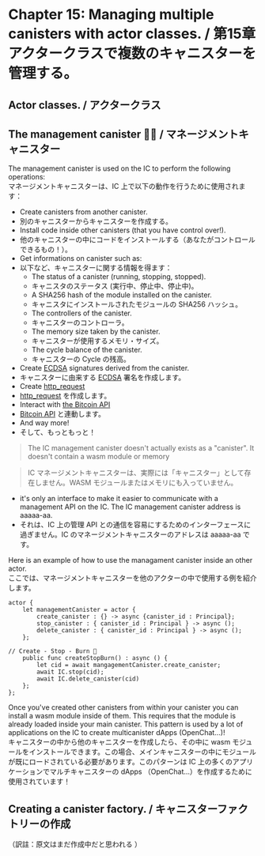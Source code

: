 # Chapter 15: Managing multiple canisters with actor classes. / 第15章 アクタークラスで複数のキャニスターを管理する。
## Actor classes. / アクタークラス
## The management canister 👨‍💼 / マネージメントキャニスター
The management canister is used on the IC to perform the following operations:  
マネージメントキャニスターは、IC 上で以下の動作を行うために使用されます：
- Create canisters from another canister.
- 別のキャニスターからキャニスターを作成する。
- Install code inside other canisters (that you have control over!).
- 他のキャニスターの中にコードをインストールする（あなたがコントロールできるもの！）。
- Get informations on canister such as:
- 以下など、キャニスターに関する情報を得ます：
    - The status of a canister (running, stopping, stopped).
    - キャニスタのステータス (実行中、停止中、停止中)。
    - A SHA256 hash of the module installed on the canister.
    - キャニスタにインストールされたモジュールの SHA256 ハッシュ。
    - The controllers of the canister.
    - キャニスターのコントローラ。
    - The memory size taken by the canister.
    - キャニスターが使用するメモリ・サイズ。
    - The cycle balance of the canister.
    - キャニスターの Cycle の残高。
- Create [ECDSA](https://internetcomputer.org/docs/current/references/ic-interface-spec#ic-sign_with_ecdsa) signatures derived from the canister.
- キャニスターに由来する [ECDSA](https://internetcomputer.org/docs/current/references/ic-interface-spec#ic-sign_with_ecdsa) 署名を作成します。
- Create [http_request](https://internetcomputer.org/docs/current/references/ic-interface-spec#ic-sign_with_ecdsa)
- [http_request](https://internetcomputer.org/docs/current/references/ic-interface-spec#ic-sign_with_ecdsa) を作成します。 
- Interact with [the Bitcoin API](https://internetcomputer.org/docs/current/references/ic-interface-spec#ic-bitcoin-api)
- [Bitcoin API](https://internetcomputer.org/docs/current/references/ic-interface-spec#ic-bitcoin-api) と連動します。
- And way more! 
- そして、もっともっと！

> The IC management canister doesn't actually exists as a "canister". It doesn't contain a wasm module or memory 

> IC マネージメントキャニスターは、実際には「キャニスター」として存在しません。WASM モジュールまたはメモリにも入っていません。

- it's only an interface to make it easier to communicate with a management API on the IC. The IC management canister address is aaaaa-aa.  
- それは、IC 上の管理 API との通信を容易にするためのインターフェースに過ぎません。IC のマネージメントキャニスターのアドレスは aaaaa-aa です。 


Here is an example of how to use the managament canister inside an other actor.  
ここでは、マネージメントキャニスターを他のアクターの中で使用する例を紹介します。
```motoko
actor {
    let managementCanister = actor {
        create_canister : {} -> async {canister_id : Principal};
        stop_canister : { canister_id : Principal } -> async ();
        delete_canister : { canister_id : Principal } -> async ();
    };

// Create - Stop - Burn 🥲
    public func createStopBurn() : async () {
        let cid = await mangagementCanister.create_canister;
        await IC.stop(cid);
        await IC.delete_canister(cid) 
    };
};
```

Once you've created other canisters from within your canister you can install a wasm module inside of them. This requires that the module is already loaded inside your main canister. This pattern is used by a lot of applications on the IC to create multicanister dApps (OpenChat...)!  
キャニスターの中から他のキャニスターを作成したら、その中に wasm モジュールをインストールできます。この場合、メインキャニスターの中にモジュールが既にロードされている必要があります。このパターンは IC 上の多くのアプリケーションでマルチキャニスターの dApps （OpenChat...）を作成するために使用されています！

## Creating a canister factory. / キャニスターファクトリーの作成
（訳註：原文はまだ作成中だと思われる ）